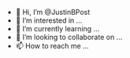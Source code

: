 - 👋 Hi, I’m @JustinBPost
- 👀 I’m interested in ...
- 🌱 I’m currently learning ...
- 💞️ I’m looking to collaborate on ...
- 📫 How to reach me ...

<!---
JustinBPost/JustinBPost is a ✨ special ✨ repository because its `README.md` (this file) appears on your GitHub profile.
You can click the Preview link to take a look at your changes.
--->
